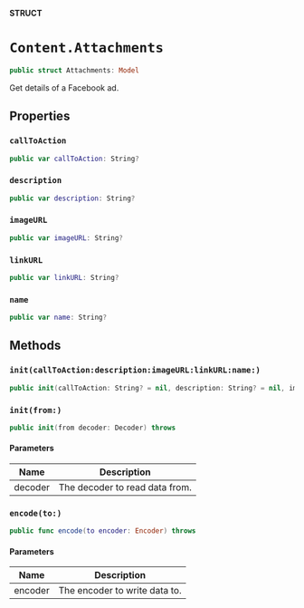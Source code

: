**STRUCT**

# `Content.Attachments`

```swift
public struct Attachments: Model
```

Get details of a Facebook ad.

## Properties
### `callToAction`

```swift
public var callToAction: String?
```

### `description`

```swift
public var description: String?
```

### `imageURL`

```swift
public var imageURL: String?
```

### `linkURL`

```swift
public var linkURL: String?
```

### `name`

```swift
public var name: String?
```

## Methods
### `init(callToAction:description:imageURL:linkURL:name:)`

```swift
public init(callToAction: String? = nil, description: String? = nil, imageURL: String? = nil, linkURL: String? = nil, name: String? = nil)
```

### `init(from:)`

```swift
public init(from decoder: Decoder) throws
```

#### Parameters

| Name | Description |
| ---- | ----------- |
| decoder | The decoder to read data from. |

### `encode(to:)`

```swift
public func encode(to encoder: Encoder) throws
```

#### Parameters

| Name | Description |
| ---- | ----------- |
| encoder | The encoder to write data to. |